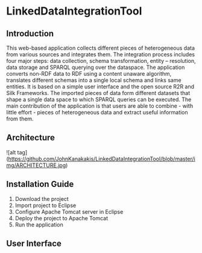 # LinkedDataIntegrationTool

## Introduction

This web-based application 
collects different pieces of heterogeneous data from various sources and integrates them. The integration 
process includes four major steps: data collection, schema transformation, entity – resolution, data storage
and SPARQL querying over the dataspace. The application converts non-RDF data to RDF using a content unaware 
algorithm, translates different schemas into a single local schema and links same entities. It is based on 
a simple user interface and the open source R2R and Silk Frameworks. The imported pieces of data form 
different datasets that shape a single data space to which SPARQL queries can be executed. The main 
contribution of the application is that users are able to combine - with little effort - pieces of 
heterogeneous data and extract useful information from them.

## Architecture
![alt tag] (https://github.com/JohnKanakakis/LinkedDataIntegrationTool/blob/master/img/ARCHITECTURE.jpg)

## Installation Guide
1) Download the project
2) Import project to Eclipse
3) Configure Apache Tomcat server in Eclipse
4) Deploy the project to Apache Tomcat
5) Run the application

## User Interface

